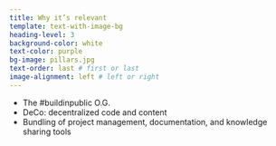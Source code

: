 ```yaml
---
title: Why it’s relevant
template: text-with-image-bg
heading-level: 3
background-color: white
text-color: purple
bg-image: pillars.jpg
text-order: last # first or last
image-alignment: left # left or right
---
```


- The #buildinpublic O.G.
- DeCo: decentralized code and content
- Bundling of project management, documentation, and knowledge sharing tools

